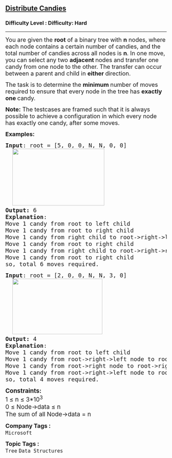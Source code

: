 <h2><a href="https://www.geeksforgeeks.org/problems/distribute-candies-in-a-binary-tree/1?_gl=1*nhtu33*_up*MQ..&gclid=CjwKCAiAhqCdBhB0EiwAH8M_GoC4dHdy1Y8GWzmsRI77twRorT41-V4Tcl_M0MJ9Slc_sILYztk6PRoCyegQAvD_BwE">Distribute Candies</a></h2><h3>Difficulty Level : Difficulty: Hard</h3><hr><div class="problems_problem_content__Xm_eO"><p><span style="font-size: 18px;">You are given the <strong>root</strong> of a binary tree with <strong>n</strong> nodes, where each node contains a certain number of candies, and the total number of candies across all nodes is <strong>n</strong>. In one move, you can select any two <strong>adjacent </strong>nodes and transfer one candy from one node to the other. The transfer can occur between a parent and child in <strong>either </strong>direction.</span></p>
<p><span style="font-size: 18px;">The task is to determine the <strong>minimum </strong>number of moves required to ensure that every node in the tree has <strong>exactly</strong> <strong>one </strong>candy.</span></p>
<p><span style="font-size: 18px;"><strong>Note:</strong> The testcases are framed such that it is always possible to achieve a configuration in which every node has exactly one candy, after some moves.</span></p>
<p><span style="font-size: 18px;"><strong>Examples:</strong></span></p>
<pre><span style="font-size: 18px;"><strong>Input</strong>: root = [5, 0, 0, N, N, 0, 0]<br>  <img src="https://media.geeksforgeeks.org/img-practice/prod/addEditProblem/912840/Web/Other/blobid0_1759751405.jpg" width="287" height="177"><br><strong>Output: </strong>6</span><br><span style="font-size: 18px;"><strong style="font-size: 18px;">Explanation</strong><span style="font-size: 18px;">:<br>Move 1 candy from root to left child
Move 1 candy from root to right child
Move 1 candy from right child to root-&gt;right-&gt;left node
Move 1 candy from root to right child
Move 1 candy from right child to root-&gt;right-&gt;right node
Move 1 candy from root to right child<br></span></span><span style="font-size: 18px;"><span style="font-size: 18px;">so, total 6 moves required.</span></span></pre>
<pre><span style="font-size: 18px;"><strong>Input</strong>: root = [2, 0, 0, N, N, 3, 0]<br>  <img src="https://media.geeksforgeeks.org/img-practice/prod/addEditProblem/912840/Web/Other/blobid1_1759751720.jpg" width="281" height="173"><br><strong>Output: </strong>4</span><br><span style="font-size: 18px;"><strong style="font-size: 18px;">Explanation</strong><span style="font-size: 18px;">:<br>Move 1 candy from root to left child
Move 1 candy from root-&gt;right-&gt;left node to root-&gt;right node
Move 1 candy from root-&gt;right node to root-&gt;right-&gt;right node
Move 1 candy from root-&gt;right-&gt;left node to root-&gt;right node<br>so, total 4 moves required.</span></span></pre>
<div><span style="font-size: 14pt;"><strong>Constraints:<br></strong>1&nbsp;<span style="font-family: -apple-system, BlinkMacSystemFont, 'Segoe UI', Roboto, Oxygen, Ubuntu, Cantarell, 'Open Sans', 'Helvetica Neue', sans-serif;">≤</span><span style="font-family: -apple-system, BlinkMacSystemFont, 'Segoe UI', Roboto, Oxygen, Ubuntu, Cantarell, 'Open Sans', 'Helvetica Neue', sans-serif;">&nbsp;n&nbsp;</span><span style="font-family: -apple-system, BlinkMacSystemFont, 'Segoe UI', Roboto, Oxygen, Ubuntu, Cantarell, 'Open Sans', 'Helvetica Neue', sans-serif;">≤ 3*10<sup>3</sup></span><sup style="font-family: -apple-system, BlinkMacSystemFont, 'Segoe UI', Roboto, Oxygen, Ubuntu, Cantarell, 'Open Sans', 'Helvetica Neue', sans-serif;"><br></sup>0&nbsp;<span style="font-family: -apple-system, BlinkMacSystemFont, 'Segoe UI', Roboto, Oxygen, Ubuntu, Cantarell, 'Open Sans', 'Helvetica Neue', sans-serif;">≤ </span><span style="font-family: -apple-system, BlinkMacSystemFont, 'Segoe UI', Roboto, Oxygen, Ubuntu, Cantarell, 'Open Sans', 'Helvetica Neue', sans-serif;">Node-&gt;data</span><span style="font-family: -apple-system, BlinkMacSystemFont, 'Segoe UI', Roboto, Oxygen, Ubuntu, Cantarell, 'Open Sans', 'Helvetica Neue', sans-serif;">&nbsp;</span><span style="font-family: -apple-system, BlinkMacSystemFont, 'Segoe UI', Roboto, Oxygen, Ubuntu, Cantarell, 'Open Sans', 'Helvetica Neue', sans-serif;">≤</span><span style="font-family: -apple-system, BlinkMacSystemFont, 'Segoe UI', Roboto, Oxygen, Ubuntu, Cantarell, 'Open Sans', 'Helvetica Neue', sans-serif;">&nbsp;n<br></span>The sum of all Node-&gt;data = n</span></div></div><p><span style=font-size:18px><strong>Company Tags : </strong><br><code>Microsoft</code>&nbsp;<br><p><span style=font-size:18px><strong>Topic Tags : </strong><br><code>Tree</code>&nbsp;<code>Data Structures</code>&nbsp;